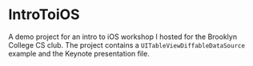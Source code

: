 # IntroToiOS

A demo project for an intro to iOS workshop I hosted for the Brooklyn College CS club. The project contains a `UITableViewDiffableDataSource` example and the Keynote presentation file.
